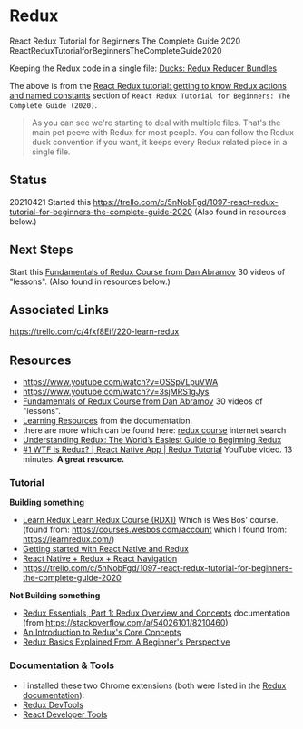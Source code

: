 # Redux

React Redux Tutorial for Beginners The Complete Guide 2020
ReactReduxTutorialforBeginnersTheCompleteGuide2020

Keeping the Redux code in a single file:
[Ducks: Redux Reducer Bundles](https://github.com/erikras/ducks-modular-redux)

The above is from the [React Redux tutorial: getting to know Redux actions and named constants](https://www.valentinog.com/blog/redux/#react-redux-tutorial-getting-to-know-redux-actions-and-named-constants) section of `React Redux Tutorial for Beginners: The Complete Guide (2020)`.
>As you can see we're starting to deal with multiple files. That's the main pet peeve with Redux for most people. You can follow the Redux duck convention if you want, it keeps every Redux related piece in a single file.

## Status
20210421
Started this https://trello.com/c/5nNobFgd/1097-react-redux-tutorial-for-beginners-the-complete-guide-2020 (Also found in resources below.)

## Next Steps
Start this [Fundamentals of Redux Course from Dan Abramov](https://egghead.io/courses/fundamentals-of-redux-course-from-dan-abramov-bd5cc867) 30 videos of "lessons". (Also found in resources below.)


## Associated Links
https://trello.com/c/4fxf8Eif/220-learn-redux

## Resources

* https://www.youtube.com/watch?v=OSSpVLpuVWA
* https://www.youtube.com/watch?v=3sjMRS1gJys
* [Fundamentals of Redux Course from Dan Abramov](https://egghead.io/courses/fundamentals-of-redux-course-from-dan-abramov-bd5cc867) 30 videos of "lessons".
* [Learning Resources](https://redux.js.org/introduction/learning-resources) from the documentation.
* there are more which can be found here: [redux course](https://www.google.com/search?q=redux+course&oq=redux+course&aqs=chrome..69i57j69i64j69i60l3.2286j0j4&sourceid=chrome&ie=UTF-8) internet search
* [Understanding Redux: The World’s Easiest Guide to Beginning Redux](https://www.freecodecamp.org/news/understanding-redux-the-worlds-easiest-guide-to-beginning-redux-c695f45546f6/)
* [#1 WTF is Redux? | React Native App | Redux Tutorial](https://www.youtube.com/watch?v=KcC8KZ_Ga2M) YouTube video. 13 minutes. **A great resource.**

### Tutorial
**Building something**

* [Learn Redux
Learn Redux Course (RDX1)](https://courses.wesbos.com/account/access/6080143675ff3a25a5c4651a) Which is Wes Bos' course.
(found from: https://courses.wesbos.com/account which I found from: https://learnredux.com/)
* [Getting started with React Native and Redux](https://blog.cloudboost.io/getting-started-with-react-native-and-redux-6cd4addeb29)
* [React Native + Redux + React Navigation](https://medium.com/@relferreira/react-native-redux-react-navigation-ecec4014d648)
* https://trello.com/c/5nNobFgd/1097-react-redux-tutorial-for-beginners-the-complete-guide-2020

**Not Building something**

* [Redux Essentials, Part 1: Redux Overview and Concepts](https://redux.js.org/tutorials/essentials/part-1-overview-concepts) documentation
(from https://stackoverflow.com/a/54026101/8210460)
* [An Introduction to Redux's Core Concepts](https://www.digitalocean.com/community/tutorials/redux-redux-intro)
* [Redux Basics Explained From A Beginner's Perspective](https://dev.to/dylanmesty/redux-basics-explained-from-a-beginner-s-perspective-abm)

### Documentation & Tools

* I installed these two Chrome extensions (both were listed in the [Redux documentation](https://redux.js.org/tutorials/essentials/part-1-overview-concepts)):
 * [Redux DevTools](https://chrome.google.com/webstore/detail/redux-devtools/lmhkpmbekcpmknklioeibfkpmmfibljd/related?hl=en)
 * [React Developer Tools](https://chrome.google.com/webstore/detail/react-developer-tools/fmkadmapgofadopljbjfkapdkoienihi/related?hl=en)